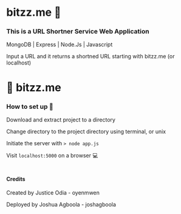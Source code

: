 # bitzz.me 🔗

### This is a URL Shortner Service Web Application

MongoDB | Express | Node.Js | Javascript 

Input a URL and it returns a shortned URL starting with bitzz.me (or localhost)

# 🔗 bitzz.me

### How to set up 🔧

Download and extract project to a directory

Change directory to the project directory using terminal, or unix

Initiate the server with `` > node app.js ``

Visit ``localhost:5000`` on a browser 💻
#
#### Credits
Created by Justice Odia - oyenmwen

Deployed by Joshua Agboola - joshagboola
